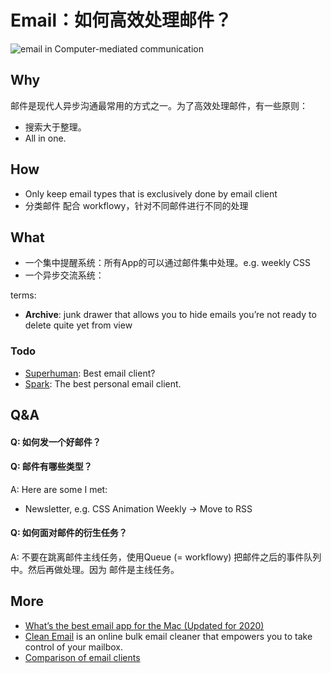 # Email：如何高效处理邮件？

![email in Computer-mediated communication](https://i.imgur.com/UERjtLu.png)

## Why

邮件是现代人异步沟通最常用的方式之一。为了高效处理邮件，有一些原则：

- 搜索大于整理。
- All in one. 


## How 

* Only keep email types that is exclusively done by email client
* 分类邮件 配合 workflowy，针对不同邮件进行不同的处理

## What 

- 一个集中提醒系统：所有App的可以通过邮件集中处理。e.g. weekly CSS
- 一个异步交流系统：

terms: 

- **Archive**:  junk drawer that allows you to hide emails you’re not ready to delete quite yet from view

### Todo

- [Superhuman](https://superhuman.com/): Best email client?
- [Spark](https://sparkmailapp.com/): The best personal email client.

## Q&A 

#### Q: 如何发一个好邮件？

#### Q: 邮件有哪些类型？

A: Here are some I met:

* Newsletter, e.g. CSS Animation Weekly -> Move to RSS 

#### Q: 如何面对邮件的衍生任务？

A: 不要在跳离邮件主线任务，使用Queue (= workflowy) 把邮件之后的事件队列中。然后再做处理。因为 邮件是主线任务。

## More 

* [What’s the best email app for the Mac (Updated for 2020)](https://9to5mac.com/2020/08/02/whats-the-best-email-app-for-mac/)
* [Clean Email](https://clean.email/features) is an online bulk email cleaner that empowers you to take control of your mailbox.
* [Comparison of email clients](https://www.wikiwand.com/en/Comparison_of_email_clients)